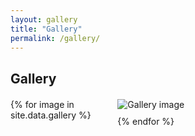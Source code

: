```yaml
---
layout: gallery
title: "Gallery"
permalink: /gallery/
---
```


<h2>Gallery</h2>

<div class="image-grid">
  {% for image in site.data.gallery %}
    <div class="gallery-item">
      <img src="{{ '/assets/img/gallery/' | append: image.file }}" alt="Gallery image"
           onclick="openModal(this)" data-caption="{{ image.caption }}">
    </div>
  {% endfor %}
</div>

<!-- Modal -->
<div id="modal" class="modal" style="display:none;">
  <span class="modal-close" onclick="closeModal()">&times;</span>
  <div class="modal-inner">
    <div class="modal-inner-content">
      <div class="modal-img-container">
        <img class="modal-content" id="modal-img" draggable="false" alt="">
      </div>
      <div id="modal-caption" class="modal-caption"></div>
    </div>
  </div>
</div>

<style>
.image-grid {
  column-count: 1;
  column-gap: 10px;
  margin-top: 20px;
}

@media (min-width: 600px) {
  .image-grid {
    column-count: 2;
  }
}

@media (min-width: 900px) {
  .image-grid {
    column-count: 3;
  }
}

.gallery-item {
  display: inline-block;
  margin-bottom: 10px;
  width: 100%;
}

/* Modal styles */
.modal {
  position: fixed;
  z-index: 999;
  inset: 0;
  background-color: rgba(0,0,0,0.85);
  display: flex;
  align-items: center;
  justify-content: center;
  padding: 0;
  box-sizing: border-box;
  cursor: pointer; /* pointer cursor on overlay */
}

.modal-close {
  position: fixed;
  top: 15px; right: 35px;
  color: white;
  font-size: 30px;
  font-weight: bold;
  cursor: pointer;
  z-index: 1001;
  user-select: none;
}

.modal-inner {
  max-width: 100%;
  max-height: 100%;
  text-align: center;
  display: flex;
  flex-direction: column;
  align-items: center;
  max-height: 100vh;
  box-sizing: border-box;
  cursor: default;
}

.modal-inner-content {
  padding: 2vh 10vw;
  width: 100%;
  box-sizing: border-box;
  display: flex;
  flex-direction: column;
  align-items: center;
}

.modal-img-container {
  max-width: 100%;
  max-height: calc(100vh - 80px);
  overflow: hidden;
  display: flex;
  justify-content: center;
  align-items: center;
  flex-shrink: 0;
}

.modal-content {
  max-width: 100%;
  max-height: 100%;
  user-select: none;
  -webkit-user-drag: none;
  cursor: grab;
  transition: transform 0.2s ease;
  display: block;
  margin: 0 auto;
  flex-shrink: 0;
}

.modal-caption {
  margin-top: 12px;
  padding: 8px 16px;
  color: #eee;
  font-size: 16px;
  max-width: 90vw;
  border-radius: 4px;
  user-select: none;
  word-wrap: break-word;
  flex-shrink: 0;
  line-height: 1.3;
  min-height: 40px;
}
</style>

<script src="https://unpkg.com/@panzoom/panzoom@4.6.0/dist/panzoom.min.js"></script>

<script>
let panzoomInstance = null;

function openModal(img) {
  const modal = document.getElementById("modal");
  const modalImg = document.getElementById("modal-img");
  const modalCaption = document.getElementById("modal-caption");

  modal.style.display = "flex";

  if (panzoomInstance) {
    panzoomInstance.destroy();
    panzoomInstance = null;
  }
  modalImg.style.transform = "none";

  modalImg.src = img.src;
  modalCaption.textContent = img.getAttribute("data-caption");

  modalImg.onload = () => {
    panzoomInstance = Panzoom(modalImg, {
      maxScale: 5,
      minScale: 1,
      contain: 'outside',
      cursor: 'grab',
      disablePanOutside: true,
    });
    modalImg.parentElement.addEventListener('wheel', panzoomInstance.zoomWithWheel);
  };
}

function closeModal() {
  const modal = document.getElementById("modal");
  modal.style.display = "none";

  if (panzoomInstance) {
    panzoomInstance.destroy();
    panzoomInstance = null;
  }

  const modalImg = document.getElementById("modal-img");
  modalImg.src = "";
  modalImg.style.transform = "none";

  document.getElementById("modal-caption").textContent = "";
}

// Close modal if clicking anywhere except the image itself
document.getElementById("modal").addEventListener("click", function(e) {
  const modalImg = document.getElementById("modal-img");
  if (e.target !== modalImg) {
    closeModal();
  }
});

// Close modal on pressing ESC key
document.addEventListener("keydown", function(e) {
  if (e.key === "Escape" || e.key === "Esc") {
    const modal = document.getElementById("modal");
    if (modal.style.display === "flex") {
      closeModal();
    }
  }
});
</script>
